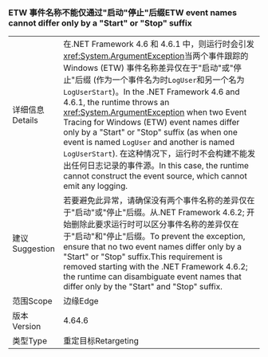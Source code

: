 ### <a name="etw-event-names-cannot-differ-only-by-a-start-or-stop-suffix"></a><span data-ttu-id="cba3d-101">ETW 事件名称不能仅通过"启动"停止"后缀</span><span class="sxs-lookup"><span data-stu-id="cba3d-101">ETW event names cannot differ only by a "Start" or "Stop" suffix</span></span>

|   |   |
|---|---|
|<span data-ttu-id="cba3d-102">详细信息</span><span class="sxs-lookup"><span data-stu-id="cba3d-102">Details</span></span>|<span data-ttu-id="cba3d-103">在.NET Framework 4.6 和 4.6.1 中，则运行时会引发<xref:System.ArgumentException>当两个事件跟踪的 Windows (ETW) 事件名称差异仅在于&quot;启动&quot;或&quot;停止&quot;后缀 (作为一个事件名为时<code>LogUser</code>和另一个名为<code>LogUserStart</code>)。</span><span class="sxs-lookup"><span data-stu-id="cba3d-103">In the .NET Framework 4.6 and 4.6.1, the runtime throws an <xref:System.ArgumentException> when two Event Tracing for Windows (ETW) event names differ only by a &quot;Start&quot; or &quot;Stop&quot; suffix (as when one event is named <code>LogUser</code> and another is named <code>LogUserStart</code>).</span></span> <span data-ttu-id="cba3d-104">在这种情况下，运行时不会构建不能发出任何日志记录的事件源。</span><span class="sxs-lookup"><span data-stu-id="cba3d-104">In this case, the runtime cannot construct the event source, which cannot emit any logging.</span></span>|
|<span data-ttu-id="cba3d-105">建议</span><span class="sxs-lookup"><span data-stu-id="cba3d-105">Suggestion</span></span>|<span data-ttu-id="cba3d-106">若要避免此异常，请确保没有两个事件名称的差异仅在于&quot;启动&quot;或&quot;停止&quot;后缀。从.NET Framework 4.6.2; 开始删除此要求运行时可以区分事件名称的差异仅在于&quot;启动&quot;和&quot;停止&quot;后缀。</span><span class="sxs-lookup"><span data-stu-id="cba3d-106">To prevent the exception, ensure that no two event names differ only by a &quot;Start&quot; or &quot;Stop&quot; suffix.This requirement is removed starting with the .NET Framework 4.6.2; the runtime can disambiguate event names that differ only by the &quot;Start&quot; and &quot;Stop&quot; suffix.</span></span>|
|<span data-ttu-id="cba3d-107">范围</span><span class="sxs-lookup"><span data-stu-id="cba3d-107">Scope</span></span>|<span data-ttu-id="cba3d-108">边缘</span><span class="sxs-lookup"><span data-stu-id="cba3d-108">Edge</span></span>|
|<span data-ttu-id="cba3d-109">版本</span><span class="sxs-lookup"><span data-stu-id="cba3d-109">Version</span></span>|<span data-ttu-id="cba3d-110">4.6</span><span class="sxs-lookup"><span data-stu-id="cba3d-110">4.6</span></span>|
|<span data-ttu-id="cba3d-111">类型</span><span class="sxs-lookup"><span data-stu-id="cba3d-111">Type</span></span>|<span data-ttu-id="cba3d-112">重定目标</span><span class="sxs-lookup"><span data-stu-id="cba3d-112">Retargeting</span></span>|

